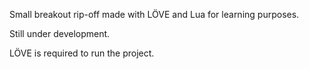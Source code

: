 Small breakout rip-off made with LÖVE and Lua for learning purposes.

Still under development.

LÖVE is required to run the project.
